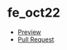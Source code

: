# fe_oct22
 - [Preview](https://nikachu404.github.io/fe_oct22/)
 - [Pull Request](https://github.com/nikachu404/fe_oct22/pull/1/files)